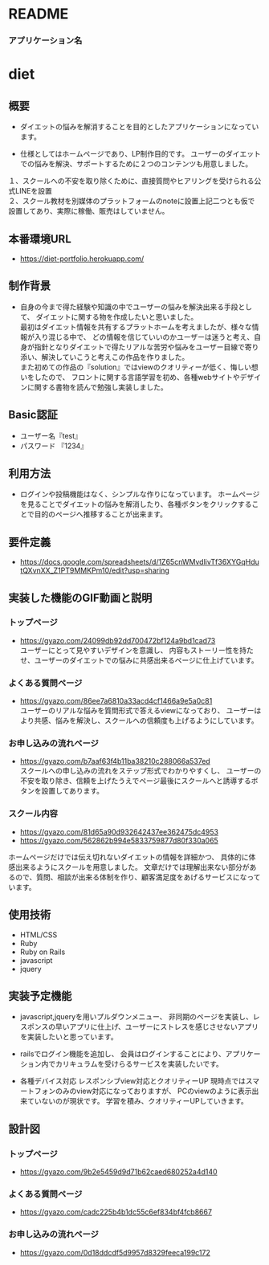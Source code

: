 # README

### アプリケーション名

# diet

## 概要

- ダイエットの悩みを解消することを目的としたアプリケーションになっています。

- 仕様としてはホームページであり、LP制作目的です。
ユーザーのダイエットでの悩みを解決、サポートするために２つのコンテンツも用意しました。

１、スクールへの不安を取り除くために、直接質問やヒアリングを受けられる公式LINEを設置  
２、スクール教材を別媒体のプラットフォームのnoteに設置上記二つとも仮で設置してあり、実際に稼働、販売はしていません。

## 本番環境URL

- https://diet-portfolio.herokuapp.com/

## 制作背景

- 自身の今まで得た経験や知識の中でユーザーの悩みを解決出来る手段として、
ダイエットに関する物を作成したいと思いました。  
最初はダイエット情報を共有するプラットホームを考えましたが、様々な情報が入り混じる中で、
どの情報を信じていいのかユーザーは迷うと考え、自身が指針となりダイエットで得たリアルな苦労や悩みをユーザー目線で寄り添い、解決していこうと考えこの作品を作りました。  
また初めての作品の『solution』ではviewのクオリティーが低く、悔しい想いをしたので、
フロントに関する言語学習を初め、各種webサイトやデザインに関する書物を読んで勉強し実装しました。

## Basic認証
 
- ユーザー名『test』
- パスワード 『1234』

## 利用方法

- ログインや投稿機能はなく、シンプルな作りになっています。
ホームページを見ることでダイエットの悩みを解消したり、各種ボタンをクリックすることで目的のページへ推移することが出来ます。

## 要件定義

- https://docs.google.com/spreadsheets/d/1Z65cnWMvdlivTf36XYGqHdutQXvnXX_Z1PT9MMKPm10/edit?usp=sharing

## 実装した機能のGIF動画と説明

### トップページ

- https://gyazo.com/24099db92dd700472bf124a9bd1cad73  
ユーザーにとって見やすいデザインを意識し、
内容もストーリー性を持たせ、ユーザーのダイエットでの悩みに共感出来るページに仕上げています。

### よくある質問ページ
- https://gyazo.com/86ee7a6810a33acd4cf1466a9e5a0c81  
ユーザーのリアルな悩みを質問形式で答えるviewになっており、
ユーザーはより共感、悩みを解決し、スクールへの信頼度も上げるようにしています。

### お申し込みの流れページ
- https://gyazo.com/b7aaf63f4b11ba38210c288066a537ed  
スクールへの申し込みの流れをステップ形式でわかりやすくし、
ユーザーの不安を取り除き、信頼を上げたうえでページ最後にスクールへと誘導するボタンを設置してあります。

### スクール内容
- https://gyazo.com/81d65a90d932642437ee362475dc4953
- https://gyazo.com/562862b994e5833759877d80f330a065

ホームページだけでは伝え切れないダイエットの情報を詳細かつ、
具体的に体感出来るようにスクールを用意しました。
文章だけでは理解出来ない部分があるので、質問、相談が出来る体制を作り、顧客満足度をあげるサービスになっています。

## 使用技術

- HTML/CSS
- Ruby
- Ruby on Rails
- javascript
- jquery

## 実装予定機能

- javascript,jqueryを用いプルダウンメニュー、
非同期のページを実装し、レスポンスの早いアプリに仕上げ、ユーザーにストレスを感じさせないアプリを実装したいと思っています。

- railsでログイン機能を追加し、
会員はログインすることにより、アプリケーション内でカリキュラムを受けらるサービスを実装したいです。

- 各種デバイス対応 レスポンシブview対応とクオリティーUP
現時点ではスマートフォンのみのview対応になっておりますが、
PCのviewのように表示出来ていないのが現状です。
学習を積み、クオリティーUPしていきます。

## 設計図

### トップページ
- https://gyazo.com/9b2e5459d9d71b62caed680252a4d140

### よくある質問ページ
- https://gyazo.com/cadc225b4b1dc55c6ef834bf4fcb8667

### お申し込みの流れページ
- https://gyazo.com/0d18ddcdf5d9957d8329feeca199c172











